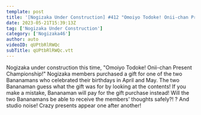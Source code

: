 ```yaml
---
template: post
title: '[Nogizaka Under Construction] #412 "Omoiyo Todoke! Onii-chan Present Championship - Part 1" 2023.05.21 OA'
date: 2023-05-21T15:39:13Z
tag: ['Nogizaka Under Construction']
category: ['Nogizaka46']
author: auto 
videoID: qUPtbRlRWQc
subTitle: qUPtbRlRWQc.vtt
---
```

Nogizaka under construction this time, "Omoiyo Todoke! Onii-chan Present Championship!" Nogizaka members purchased a gift for one of the two Bananamans who celebrated their birthdays in April and May. The two Bananaman guess what the gift was for by looking at the contents! If you make a mistake, Bananaman will pay for the gift purchase instead! Will the two Bananamans be able to receive the members' thoughts safely?! ? And studio noise! Crazy presents appear one after another!
